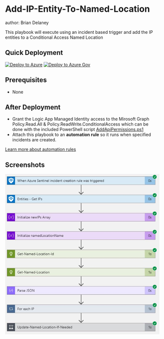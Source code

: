 # Add-IP-Entity-To-Named-Location

author: Brian Delaney

This playbook will execute using an incident based trigger and add the IP entities to a Conditional Access Named Location

## Quick Deployment

[![Deploy to Azure](https://aka.ms/deploytoazurebutton)](https://portal.azure.com/#create/Microsoft.Template/uri/https%3A%2F%2Fraw.githubusercontent.com%2FAzure%2FAzure-Sentinel%2Fmaster%2FPlaybooks%2FAdd-IP-Entity-To-Named-Location%2Fazuredeploy.json)
[![Deploy to Azure Gov](https://aka.ms/deploytoazuregovbutton)](https://portal.azure.us/#create/Microsoft.Template/uri/https%3A%2F%2Fraw.githubusercontent.com%2FAzure%2FAzure-Sentinel%2Fmaster%2FPlaybooks%2FAdd-IP-Entity-To-Named-Location%2Fazuredeploy.json)

## Prerequisites

- None

## After Deployment

- Grant the Logic App Managed Identity access to the Mirosoft Graph Policy.Read.All & Policy.ReadWrite.ConditionalAccess which can be done with the included PowerShell script [AddApiPermissions.ps1](./AddApiPermissions.ps1)
- Attach this playbook to an **automation rule** so it runs when specified incidents are created.

[Learn more about automation rules](https://docs.microsoft.com/azure/sentinel/automate-incident-handling-with-automation-rules#creating-and-managing-automation-rules)
                                                                                                                                     
## Screenshots
![Designer](./images/designer-light.jpg)
